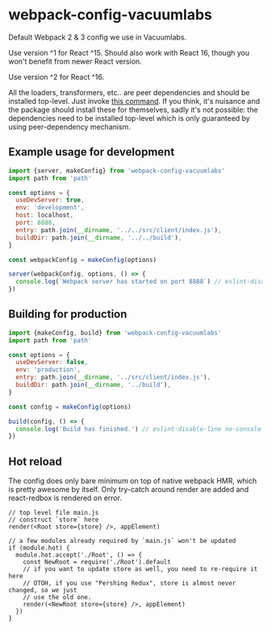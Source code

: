 # webpack-config-vacuumlabs

Default Webpack 2 & 3 config we use in Vacuumlabs.

Use version ^1 for React ^15. Should also work with React 16, though you won't benefit from newer
React version.

Use version ^2 for React ^16.

All the loaders, transformers, etc.. are peer dependencies and should be installed top-level. Just
invoke [this command](./peerDeps.md). If you think, it's nuisance and the package should install
these for themselves, sadly it's not possible: the dependencies need to be installed top-level which
is only guaranteed by using peer-dependency mechanism.

## Example usage for development

```javascript
import {server, makeConfig} from 'webpack-config-vacuumlabs'
import path from 'path'

const options = {
  useDevServer: true,
  env: 'development',
  host: localhost,
  port: 8888,
  entry: path.join(__dirname, '../../src/client/index.js'),
  buildDir: path.join(__dirname, '../../build'),
}

const webpackConfig = makeConfig(options)

server(webpackConfig, options, () => {
  console.log(`Webpack server has started on port 8888`) // eslint-disable-line no-console
})
```

## Building for production

```javascript
import {makeConfig, build} from 'webpack-config-vacuumlabs'
import path from 'path'

const options = {
  useDevServer: false,
  env: 'production',
  entry: path.join(__dirname, '../src/client/index.js'),
  buildDir: path.join(__dirname, '../build'),
}

const config = makeConfig(options)

build(config, () => {
  console.log('Build has finished.') // eslint-disable-line no-console
})
```

## Hot reload

The config does only bare minimum on top of native webpack HMR, which is pretty awesome by itself.
Only try-catch around render are added and react-redbox is rendered on error.

```
// top level file main.js
// construct `store` here
render(<Root store={store} />, appElement)

// a few modules already required by `main.js` won't be updated
if (module.hot) {
  module.hot.accept('./Root', () => {
    const NewRoot = require('./Root').default
    // if you want to update store as well, you need to re-require it here
    // OTOH, if you use "Pershing Redux", store is almost never changed, so we just
    // use the old one.
    render(<NewRoot store={store} />, appElement)
  })
}
```

